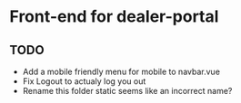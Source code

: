 # Front-end for dealer-portal

## TODO

* Add a mobile friendly menu for mobile to navbar.vue
* Fix Logout to actualy log you out
* Rename this folder static seems like an incorrect name?